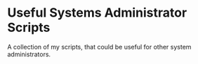 # Useful Systems Administrator Scripts
A collection of my scripts, that could be useful for other system administrators.
